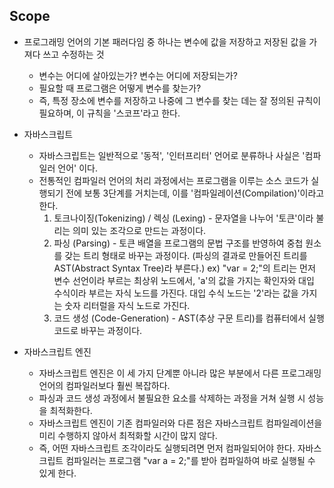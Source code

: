 ## Scope

- 프로그래밍 언어의 기본 패러다임 중 하나는 변수에 값을 저장하고 저장된 값을 가져다 쓰고 수정하는 것

  - 변수는 어디에 살아있는가? 변수는 어디에 저장되는가?
  - 필요할 때 프로그램은 어떻게 변수를 찾는가?
  - 즉, 특정 장소에 변수를 저장하고 나중에 그 변수를 찾는 데는 잘 정의된 규칙이 필요하며, 이 규칙을 '스코프'라고 한다.

- 자바스크립트

  - 자바스크립트는 일반적으로 '동적', '인터프리터' 언어로 분류하나 사실은 '컴파일러 언어' 이다.
  - 전통적인 컴파일러 언어의 처리 과정에서는 프로그램을 이루는 소스 코드가 실행되기 전에 보통 3단계를 거치는데, 이를 '컴파일레이션(Compilation)'이라고 한다.
    1. 토크나이징(Tokenizing) / 렉싱 (Lexing) - 문자열을 나누어 '토큰'이라 불리는 의미 있는 조각으로 만드는 과정이다.
    2. 파싱 (Parsing) - 토큰 배열을 프로그램의 문법 구조를 반영하여 중첩 원소를 갖는 트리 형태로 바꾸는 과정이다. (파싱의 결과로 만들어진 트리를 AST(Abstract Syntax Tree)라 부른다.)
       ex) "var = 2;"의 트리는 먼저 변수 선언이라 부르는 최상위 노드에서, 'a'의 값을 가지는 확인자와 대입 수식이라 부르는 자식 노드를 가진다.
       대입 수식 노드는 '2'라는 값을 가지는 숫자 리터럴을 자식 노드로 가진다.
    3. 코드 생성 (Code-Generation) - AST(추상 구문 트리)를 컴퓨터에서 실행 코드로 바꾸는 과정이다.

- 자바스크립트 엔진
  - 자바스크립트 엔진은 이 세 가지 단계뿐 아니라 많은 부분에서 다른 프로그래밍 언어의 컴파일러보다 훨씬 복잡하다.
  - 파싱과 코드 생성 과정에서 불필요한 요소를 삭제하는 과정을 거쳐 실행 시 성능을 최적화한다.
  - 자바스크립트 엔진이 기존 컴파일러와 다른 점은 자바스크립트 컴파일레이션을 미리 수행하지 않아서 최적화할 시간이 많지 않다.
  - 즉, 어떤 자바스크립트 조각이라도 실행되려면 먼저 컴파일되어야 한다. 자바스크립트 컴파일러는 프로그램 "var a = 2;"를 받아 컴파일하여 바로 실행될 수 있게 한다.
